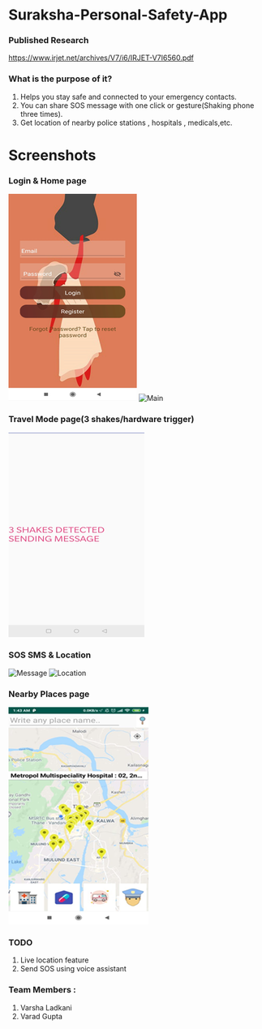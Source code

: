 # Suraksha-Personal-Safety-App

### Published Research 
https://www.irjet.net/archives/V7/i6/IRJET-V7I6560.pdf

### What is the purpose of it?
1. Helps you stay safe and connected to your emergency contacts.
2. You can share SOS message with one click or gesture(Shaking phone three times).
3. Get location of nearby police stations , hospitals , medicals,etc.

# Screenshots

### Login & Home page
![Login](https://github.com/nastyzera/Personal-Safety-Android-App/raw/master/Screenshots/surakshalogin.png)
![Main](https://github.com/nastyzera/Suraksha-Personal-Safety-App/raw/master/Screenshots/surakshaMain.jpg)
### Travel Mode page(3 shakes/hardware trigger)
![TravelMode](https://github.com/nastyzera/Personal-Safety-Android-App/raw/master/Screenshots/surakshaTravelMode.png)
### SOS SMS & Location
![Message](https://github.com/nastyzera/Suraksha-Personal-Safety-App/raw/master/Screenshots/surakshaRcv.jpg)
![Location](https://github.com/nastyzera/Suraksha-Personal-Safety-App/raw/master/Screenshots/surakshaLoc.jpg)
### Nearby Places page
![NearbyPage](https://github.com/nastyzera/Personal-Safety-Android-App/raw/master/Screenshots/surakshaNearbyLocation.png)

### TODO
1. Live location feature
2. Send SOS using voice assistant

### Team Members : 
1. Varsha Ladkani
2. Varad Gupta 
